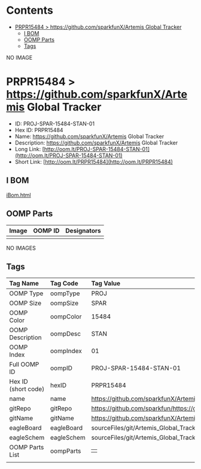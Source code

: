 



Contents
========

* [PRPR15484 > https://github.com/sparkfunX/Artemis Global Tracker](#prpr15484--httpsgithubcomsparkfunxartemis-global-tracker)
	* [I BOM](#i-bom)
	* [OOMP Parts](#oomp-parts)
	* [Tags](#tags)
  
NO IMAGE  
# PRPR15484 > https://github.com/sparkfunX/Artemis Global Tracker

- ID: PROJ-SPAR-15484-STAN-01
- Hex ID: PRPR15484
- Name: https://github.com/sparkfunX/Artemis Global Tracker
- Description: https://github.com/sparkfunX/Artemis Global Tracker
- Long Link: [http://oom.lt/PROJ-SPAR-15484-STAN-01](http://oom.lt/PROJ-SPAR-15484-STAN-01)
- Short Link: [http://oom.lt/PRPR15484](http://oom.lt/PRPR15484)

## I BOM
  
[iBom.html](https://htmlpreview.github.io/?https://github.com/oomlout/oomlout_OOMP_projects_V2/blob/main/PROJ/SPAR/15484/STAN/01/ibom.html)
## OOMP Parts
  

|Image|OOMP ID|Designators|
| :--- | :--- | :--- |
||||
  
NO IMAGES  
## Tags
  

|Tag Name|Tag Code|Tag Value|
| :--- | :--- | :--- |
|OOMP Type|oompType|PROJ|
|OOMP Size|oompSize|SPAR|
|OOMP Color|oompColor|15484|
|OOMP Description|oompDesc|STAN|
|OOMP Index|oompIndex|01|
|Full OOMP ID|oompID|PROJ-SPAR-15484-STAN-01|
|Hex ID (short code)|hexID|PRPR15484|
|name|name|https://github.com/sparkfunX/Artemis Global Tracker|
|gitRepo|gitRepo|https://github.com/sparkfun/https://github.com/sparkfunX/Artemis_Global_Tracker|
|gitName|gitName|https://github.com/sparkfunX/Artemis_Global_Tracker|
|eagleBoard|eagleBoard|sourceFiles/git/Artemis_Global_Tracker/Hardware/Artemis_Global_Tracker.brd|
|eagleSchem|eagleSchem|sourceFiles/git/Artemis_Global_Tracker/Hardware/Artemis_Global_Tracker.sch|
|OOMP Parts List|oompParts|<table><tr><td></td></tr></table>|
||||
